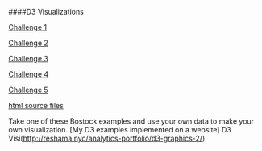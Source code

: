 ####D3 Visualizations

[Challenge 1](http://htmlpreview.github.com/?https://github.com/reshama/D3_dataviz/blob/master/d3_challenges/set10_d3_ch1_5circles.html)

[Challenge 2](http://htmlpreview.github.com/?https://github.com/reshama/D3_dataviz/blob/master/d3_challenges/set10_d3_ch2_5circles_diagonal.html)

[Challenge 3](http://htmlpreview.github.com/?https://github.com/reshama/D3_dataviz/blob/master/d3_challenges/set10_d3_ch3_5circles_random.html)

[Challenge 4](http://htmlpreview.github.com/?https://github.com/reshama/D3_dataviz/blob/master/d3_challenges/set10_d3_ch4_3circles_1rect.html)

[Challenge 5](http://htmlpreview.github.com/?https://github.com/reshama/D3_dataviz/blob/master/d3_challenges/set10_d3_ch5_triangle.html)

[html source files](https://github.com/reshama/D3_dataviz/tree/master/d3_challenges)

Take one of these Bostock examples and use your own data to make your own visualization.
[My D3 examples implemented on a website] D3 Visi(http://reshama.nyc/analytics-portfolio/d3-graphics-2/)

